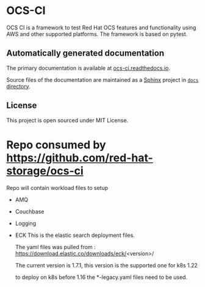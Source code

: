 # OCS-CI

OCS CI is a framework to test Red Hat OCS features and functionality using AWS
and other supported platforms. The framework is based on pytest.

## Automatically generated documentation

The primary documentation is available at
[ocs-ci.readthedocs.io](https://ocs-ci.readthedocs.io/en/latest/).

Source files of the documentation are maintained as a
[Sphinx](https://www.sphinx-doc.org/en/master/) project in [`docs`
directory](docs/).

## License

This project is open sourced under MIT License.
# Repo consumed by https://github.com/red-hat-storage/ocs-ci

Repo will contain workload files to setup

- AMQ
- Couchbase
- Logging
- ECK
    This is the elastic search deployment files.
    
    The yaml files was pulled from : https://download.elastic.co/downloads/eck/<version\>/
    
    The current version is 1.7.1, this version is the supported one for k8s 1.22
    
    to deploy on k8s before 1.16 the *-legacy.yaml files need to be used.
